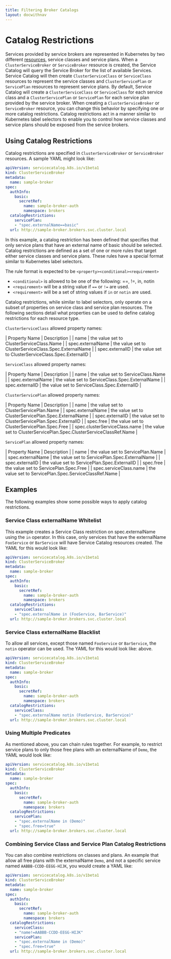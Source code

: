 ```yaml
---
title: Filtering Broker Catalogs
layout: docwithnav
---
```


# Catalog Restrictions

Services provided by service brokers are represented in Kubernetes by two 
different [resources](resources.md), service classes and service plans. When a 
`ClusterServiceBroker` or `ServiceBroker` resource is created, the Service 
Catalog will query the Service Broker for the list of available Services. 
Service Catalog will then create `ClusterServiceClass` or `ServiceClass` 
resources to represent the service classes and `ClusterServicePlan` or 
`ServicePlan` resources to represent service plans. By default, Service Catalog
will create a `ClusterServiceClass` or `ServiceClass` for each service class 
and a `ClusterServicePlan` or `ServicePlan` for each service plan 
provided by the service broker. When creating a `ClusterServiceBroker` or 
`ServiceBroker` resource, you can change this behavior by specifying one or 
more catalog restrictions. Catalog restrictions act in a manner similar to 
Kubernetes label selectors to enable you to control how service classes and 
service plans should be exposed from the service brokers.

## Using Catalog Restrictions

Catalog restrictions are specified in `ClusterServiceBroker` or `ServiceBroker`
 resources. A sample YAML might look like:

```yaml
apiVersion: servicecatalog.k8s.io/v1beta1
kind: ClusterServiceBroker
metadata:
  name: sample-broker
spec:
  authInfo:
    basic:
      secretRef:
        name: sample-broker-auth
        namespace: brokers
  catalogRestrictions:
    servicePlan:
    - "spec.externalName==basic"
  url: http://sample-broker.brokers.svc.cluster.local
```

In this example, a catalog restriction has been defined that specifies that 
only service plans that have an external name of basic should be selected. 
Catalog restrictions are defined as a set of one or more rules that target 
either service classes and service plans. These rules have a special format
 similar to Kubernetes label selectors. 

The rule format is expected to be `<property><conditional><requirement>`

* `<conditional>` is allowed to be one of the following: ==, !=, in, notin
* `<requirement>` will be a string value if `==` or `!=` are used.
* `<requirement>` will be a set of string values if `in` or `notin` are used.


Catalog restrictions, while similar to label selectors, only operate on a 
subset of properties on service class and service plan resources. The following
 sections detail what properties can be used to define catalog restrictions for
  each resource type.  

`ClusterServiceClass` allowed property names:

| Property Name    | Description    |
| name |  the value set to ClusterServiceClass.Name |
| spec.externalName | the value set to ClusterServiceClass.Spec.ExternalName |
| spec.externalID | the value set to ClusterServiceClass.Spec.ExternalID |

`ServiceClass` allowed property names:

| Property Name    | Description    |
| name |  the value set to ServiceClass.Name |
| spec.externalName | the value set to ServiceClass.Spec.ExternalName |
| spec.externalID | the value set to ServiceClass.Spec.ExternalID |

`ClusterServicePlan` allowed property names:

| Property Name    | Description    |
| name | the value set to ClusterServicePlan.Name |
| spec.externalName | the value set to ClusterServicePlan.Spec.ExternalName |
| spec.externalID | the value set to ClusterServicePlan.Spec.ExternalID |
| spec.free | the value set to ClusterServicePlan.Spec.Free |
| spec.clusterServiceClass.name | the value set to ClusterServicePlan.Spec.ClusterServiceClassRef.Name |

`ServicePlan` allowed property names:

| Property Name    | Description    |
| name | the value set to ServicePlan.Name |
| spec.externalName | the value set to ServicePlan.Spec.ExternalName |
| spec.externalID | the value set to ServicePlan.Spec.ExternalID |
| spec.free | the value set to ServicePlan.Spec.Free |
| spec.serviceClass.name | the value set to ServicePlan.Spec.ServiceClassRef.Name |

## Examples

The following examples show some possible ways to apply catalog restrictions.

### Service Class externalName Whitelist

This example creates a Service Class restriction on spec.externalName using the
 `in` operator. In this case, only services that have the externalName 
 `FooService` or `BarService` will have Service Catalog resources created. 
 The YAML for this would look like:

```yaml
apiVersion: servicecatalog.k8s.io/v1beta1
kind: ClusterServiceBroker
metadata:
  name: sample-broker
spec:
  authInfo:
    basic:
      secretRef:
        name: sample-broker-auth
        namespace: brokers
  catalogRestrictions:
    serviceClass:
    - "spec.externalName in (FooService, BarService)"
  url: http://sample-broker.brokers.svc.cluster.local
```

### Service Class externalName Blacklist

 To allow all services, except those named `FooService` or `BarService`, 
 the `notin` operator can be used. The YAML for this would look like:
 above.

```yaml
apiVersion: servicecatalog.k8s.io/v1beta1
kind: ClusterServiceBroker
metadata:
  name: sample-broker
spec:
  authInfo:
    basic:
      secretRef:
        name: sample-broker-auth
        namespace: brokers
  catalogRestrictions:
    serviceClass:
    - "spec.externalName notin (FooService, BarService)"
  url: http://sample-broker.brokers.svc.cluster.local
```

### Using Multiple Predicates

As mentioned above, you can chain rules together. For example,
to restrict service plans to only those free plans with an externalName of 
`Demo`, the YAML would look like:

```yaml
apiVersion: servicecatalog.k8s.io/v1beta1
kind: ClusterServiceBroker
metadata:
  name: sample-broker
spec:
  authInfo:
    basic:
      secretRef:
        name: sample-broker-auth
        namespace: brokers
  catalogRestrictions:
    servicePlan:
    - "spec.externalName in (Demo)"
    - "spec.free=true"
  url: http://sample-broker.brokers.svc.cluster.local
```

### Combining Service Class and Service Plan Catalog Restrictions

You can also combine restrictions on classes and plans. An example that 
allow all free plans with the externalName `Demo`, and not a specific service
 named `AABBB-CCDD-EEGG-HIJK`, you would create a YAML like:

```yaml
apiVersion: servicecatalog.k8s.io/v1beta1
kind: ClusterServiceBroker
metadata:
  name: sample-broker
spec:
  authInfo:
    basic:
      secretRef:
        name: sample-broker-auth
        namespace: brokers
  catalogRestrictions:
    serviceClass:
    - "name!=AABBB-CCDD-EEGG-HIJK"
    servicePlan:
    - "spec.externalName in (Demo)"
    - "spec.free=true"
  url: http://sample-broker.brokers.svc.cluster.local
```